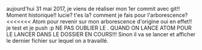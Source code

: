 aujourd'hui 31 mai 2017, je viens de réaliser mon 1er commit avec git!!
Moment historique!!
lucie?
t'es la?
comment je fais pour l'arborescence?
<<<<<<< Atom
pour revenir sur mon arborescence d'origine
oui en effet!!
je test et je push :p
NE PAS OUBLIER LE . QUAND ON LANCE ATOM POUR LE LANCER DANS LE DOSSIER EN COURS!!! Sinon il va se lancer et afficher le dernier fichier sur lequel on a travaillé.
